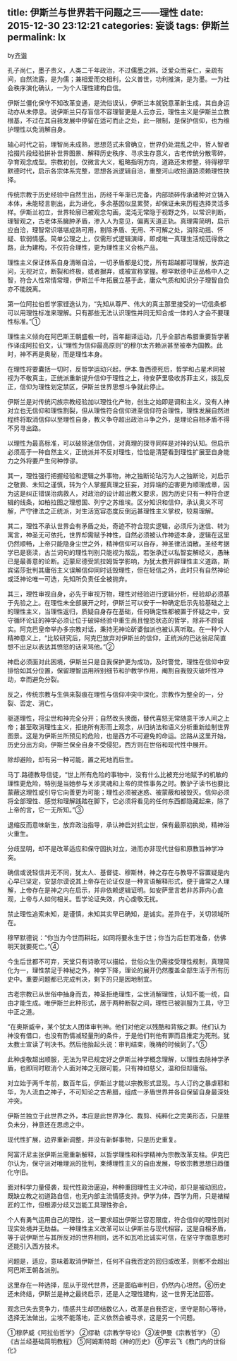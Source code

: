 title: 伊斯兰与世界若干问题之三——理性
date: 2015-12-30 23:12:21
categories: 妄谈
tags: 伊斯兰
permalink: lx
---
by[齐谐](http://caute.net/about/)

孔子尚仁，墨子贵义，人类二千年政治，不过儒墨之辨。泛爱众而亲仁，亲疏有间，自然流露，是为儒；兼相爱而交相利，公义普世，功利推演，是为墨。一为社会秩序演化确认，一为个人理性建构自信。

伊斯兰僵化保守不知改革变通，是流俗误认，伊斯兰本就锐意革新生成，其自身运动亦从未停息。说伊斯兰只存盲信不容理智更是人云亦云，理性主义是伊斯兰立教根基，不过在其自我发展中停留在适可而止之处，此一限制，是保护信仰，也为维护理性以免消解自身。
<!--more-->

轴心时代之前，理智尚未成熟，思想范式未曾确立，世界仍处混乱之中，哲人智者拾掇片段经验拼补世界图景、解释历史秩序、寻求生存意义，古老传统分散零碎，孕育观念成型。宗教初创，仅微言大义，粗略指明方向，道路还未修整，待得穆罕默德时代，启示各宗体系完整，思想各派逻辑自洽，重整河山收拾道路须赖理性抉择。

传统宗教于历史经验中自然生出，历经千年渐已完备，内部琐碎传承诸种对立铸入本体，未能轻言剔出，此为进化，多余基因似显累赘，却保证未来历程选择灵活多样。伊斯兰初立，世界轮廓已被观念勾画，混沌无常隐于视野之外，以常识判断，理智观之，古老体系臃肿矛盾，渗入人为意见，偏离天道正轨。真理需简明，启示应自洽，理智常识堪堪成熟可用，剔除矛盾、无用、不可解之处，消除动摇、怀疑、软弱情感。简单公理之上，仅需形式逻辑演绎，即成唯一真理生活规范得救之路，此为建构，不仅符合理性，更为理性主义合格产品。

理性主义保证体系自身清晰自洽，一切矛盾都是幻觉，所有超越都可理解，放弃追问，无视对立，断裂和终极，或者摒弃，或被宣称掌握。穆罕默德中正品格中人之智，符合人性常情常理，伊斯兰千年拓展立基于此，庸众气质和知识分子理智自负亦不能脱离。

第一位阿拉伯哲学家铿迭认为，“先知从尊严、伟大的真主那里接受的一切信条都可以用理性标准来理解。只有那些无法认识理性并同无知合成一体的人才会不要理性标准。”①

理性主义倾向在阿巴斯王朝盛极一时，百年翻译运动，几乎全部古希腊重要哲学著作译成阿拉伯文，认“理性为信仰最高原则”的穆尔太齐赖派甚至被奉为国教。此时，神不再是奥秘，而是理性本身。

在理性将要囊括一切时，反哲学运动兴起，伊本.鲁西德死后，哲学和占星术同被视为不敬真主，正统派重新提升信仰于理性之上，待安萨里吸收苏菲主义，拨乱反正，信仰为理性划定禁区，伊斯兰世界思想斗争就此停止。

伊斯兰是对传统闪族宗教经验加以理性化产物，创生之始即是调和主义，没有人神对立也无信仰和理性割裂，但从理性符合信仰进至信仰符合理性，理性发展自然进程终将取消信仰以至理性自身，教义争夺超出政治斗争之外，是理论自相矛盾不得不另寻出路。

以理性为最高标准，可以破除迷信伪信，对真理的探寻同样是对神的认知。但启示必须高于一种自然主义，正统派并不反对理性，恰恰是清楚看到理性扩展至自身能力之外将要产生何种悖谬。

其一，理性强行把握经验和逻辑之外事物，神之独断论玷污为人之独断论，对启示之敬畏、未知之谨慎，转为个人掌握真理之狂妄，对异端的迫害更为顺理成章，因为这是纠正错误治病救人，对政治的设计超出教义要求，因为历史只有一种符合逻辑的线条，如柏拉图之理想国、列宁之苏维埃。区分知识和信仰，承认奥义不可解，严守律法之正统派，对生活宽容态度反倒远甚理性主义掌权，较易理解。

其二，理性不承认世界会有矛盾之处，奇迹不符合现实逻辑，必须斥为迷信、转为寓言，神圣无可依托，世界却需赋予神性，自然必须被认作神迹本身，逻辑在这里仍然顺畅，上帝只能隐身尘世之外，精神信仰可以自存，神圣律法消散。圣经考据学已是亵渎，古兰词句的理性判别只能视为叛乱，若张承迁以私智妄解经义，愚昧已是最善意的论断。迈蒙尼德受凯拉姆哲学影响，为犹太教开辟理性主义道路，斯宾诺莎批判其庸俗主义误解信仰同时诋毁理性，但在轻信之外，此时只有自然神论或泛神论唯一可选，先知所负责任全被抛弃。

其三，理性审视自身，必先于审视万物，理性对经验进行逻辑分析，经验却必须基于先验之上。在理性未全部展开之时，伊斯兰可以安于一种确定启示先验基础之上的理性主义，当理性返归，质疑自身存在基础，任何确定性都被置于怀疑之中，安守循环论证的神学必须让位于破碎经验中重生尚且惶恐状态的哲学，除非不顾诚实。阿克巴皇帝举办多宗教对话，秉持无神论斫婆伽派也被认真听取。在一种个人精神意义上，“比较研究后，阿克巴放弃对伊斯兰的信仰，正统派的巴达翁尼简直想不出足以表达其愤怒的话来骂他。”②

神启必须面对此困境，伊斯兰只是自我保护更为成功，及时警觉，理性在信仰中安排恰如其分位置，保留理智运用辨别细节和护教学作用，阉割自我毁灭破坏性冲动，幸而避免分裂。

反之，传统宗教与生俱来裂痕在理性与信仰冲突中深化，宗教作为整全的一，分裂、否定、消亡。

驱逐理性，将尘世和神完全分开；自然改头换面，替代喜怒无常随意干涉人间之上帝；甚至取消理性主义，拒绝所有形而上观念，从归纳法和语义分析重新绘制世界图景。这是为伊斯兰所预见的危险，也是西方不可避免的命运。岔路从这里开始，历史分出方向，伊斯兰保全自身不受侵犯，西方则在世俗和现代性中展开。

除却避险，却有另一种可能，置之死地而后生。

马丁.路德教导信徒，“世上所有危险的事物中，没有什么比被充分地赋予的机敏的理性更危险，特别是当她参与关涉灵魂和上帝的灵性事务之时。教驴子读书也要比蒙蔽这理性或引导它向善更为可能；理性必须被迷惑、被蒙蔽和被毁灭。信仰必须将全部理性、感觉和理解践踏在脚下，它必须将看见的任何东西都隐藏起来，除了上帝的言，它一无所知。”③

退缩反而意味新生，放弃政治指导，承认神启对抗尘世，保有最原初执拗，精神浴火重生。

分歧显明，却不是改革适应和保守固执对立，进而亦非现代世俗和原教旨神学冲突。

确信或说轻信并无不同，犹太人、基督徒、穆斯林，神之存在与教导不容置疑是内心早已坚定，安瑟尔谟说其上帝存在论证仅是一种言语解释形式，便于庸常之人理解，上帝存在是神之内在启示，并非依赖逻辑证明。如安萨里言若非苏菲内心直观，上帝与人如何相关。哲学论证失效，内心虔敬无扰。

禁止理性追索未知，是谨慎，未知其实早已确知，是诚实。差异在于，关切领域所在。

穆罕默德说：“你当为今世而耕耘，如同将要永生于世；你当为后世而准备，仿佛明天就要死亡。”④

今生后世都不可弃，天堂只有诗歌可以描绘，世俗众生仍需接受理性规制，真理简化为一，理性禁足于神秘之外，神学下降，理论的展开仍然覆盖全部生活于所有历史中。重要问题都已完成判决，剩下的只是因地制宜。

古老宗教已从世俗中抽身而去，神圣拒绝理性，尘世消解理性，认知不能一统，自由才能生成。唯伊斯兰此种形式，居于两种断裂之间，理性已被驯服为工具，守卫中正之道。

“在奥斯威辛，某个犹太人团体审判神。他们对他定以残酷和背叛之罪。他们认为神没有借口，也没有酌情减轻量刑的条件，于是他们判他有罪而且推定为死刑。犹太教士宣读了判决书。然后他抬起头说：审判结束，晚祷的时候到了。”⑤

此种虔敬超出顺服，无法为早已规定好之伊斯兰神学概念理解，以理性去除神学矛盾，也即同时取消个人面对神之无限可能，只有神如慈父，温和但却庸俗。

对立始于两千年前，数百年后，伊斯兰才能以宗教形式显现。与人订约之暴虐耶和华，为人流血之神子，不可知论之古希腊，组成一矛盾世界并各自保留自身最深处冲突。

伊斯兰独立于此世界之外，本应是此世界净化、裁剪、纯粹化之完美形态，只是胜负未分，神意还在思虑之中。

现代性扩展，边界重新调整，并没有新鲜事物，只是历史重复。

阿富汗尼主张伊斯兰需重新解释，以哲学理性和科学精神为宗教改革支柱。伊克巴尔认为，保守派对唯理派的批判，束缚理性主义的自由发展，导致宗教思想日趋僵化守旧。

面对科学力量侵袭，现代性政治逼迫，种种重回理性主义冲动，却只是被动回应，既缺立教之初道路自信，也无内部主流情感支持。伊学为体，西学为用，只是裱糊匠的工作，但根源分歧又岂能工具理性弥合。

个人有勇气运用自己的理性，这一要求超出伊斯兰容忍限度，符合信仰的理性则对现实处境并无助益。一种理性主义改革可以让伊斯兰与现代相容，这是自相矛盾，等于说伊斯兰与其所反对的世界相同，远不如瓦哈比诚实可信，在坚守字面意思时还能引入西方技术。

问题是，适应，意味着取消伊斯兰，任何不自我否定的回归或改革，则都不会超出阿巴斯王朝各派别。

这里存在一种选择，屈从于现代世界，还是面临审判日，仍然内心坦然。⑥历史还未终结，伊斯兰是神之最终启示，还是人之理性建构，这一世界无法回答。

观念已失去竞争力，情感共生却团结数亿人，改革是自我否定，坚守是耐心等待，选择无法做出，尘埃不能落地，正义依然会被寻求，这是另一个问题。

①穆萨威《阿拉伯哲学》
②缪勒《宗教学导论》
③波伊曼《宗教哲学》
④《古兰经基础简明教程》
⑤阿姆斯特朗《神的历史》
⑥李云飞《教门内的世俗化》
